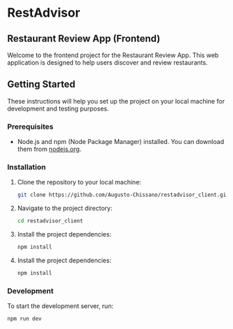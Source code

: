 # RestAdvisor

## Restaurant Review App (Frontend)

Welcome to the frontend project for the Restaurant Review App. This web application is designed to help users discover and review restaurants.

## Getting Started

These instructions will help you set up the project on your local machine for development and testing purposes.

### Prerequisites

- Node.js and npm (Node Package Manager) installed. You can download them from [nodejs.org](https://nodejs.org/).

### Installation

1. Clone the repository to your local machine:

   ```bash
   git clone https://github.com/Augusto-Chissano/restadvisor_client.git

2. Navigate to the project directory:

   ```bash
   cd restadvisor_client

3. Install the project dependencies:

   ```bash
   npm install

3. Install the project dependencies:

   ```bash
   npm install

### Development

To start the development server, run:

   ```bash
   npm run dev







